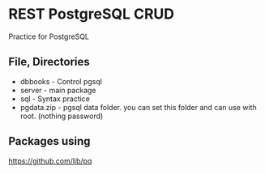 # REST PostgreSQL CRUD
Practice for PostgreSQL

## File, Directories
* dbbooks - Control pgsql
* server - main package
* sql - Syntax practice
* pgdata.zip - pgsql data folder. you can set this folder and can use with root. (nothing password)

## Packages using
https://github.com/lib/pq
